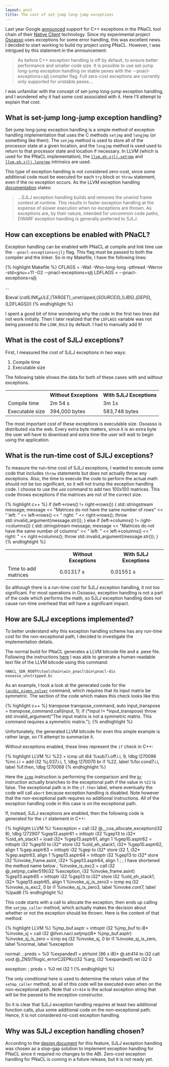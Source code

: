 ```yaml
---
layout: post
title: The cost of set-jump long-jump exceptions
---
```

Last year Google [announced](https://groups.google.com/forum/#!topic/native-client-discuss/0spfg6O04FM) support for C++ exceptions in the PNaCL tool chain of their [Native Client](https://developer.chrome.com/native-client/overview) technology. Since my experimental project [Osoasso](https://github.com/joshpeterson/osoasso) uses exceptions for some error handling, this was excellent news. I decided to start working to build my project using PNaCL. However, I was intrigued by this statement in the announcement:

> As before C++ exception handling is off by default, to ensure better 
performance and smaller code size. It is possible to use set-jump 
long-jump exception handling on stable pexes with the 
--pnacl-exceptions=sjlj compiler flag. Full zero-cost exceptions are 
currently only supported for unstable pexes...

I was unfamiliar with the concept of set-jump long-jump exception handling, and I wondered why it had some cost associated with it. Here I'll attempt to explain that cost.

## What is set-jump long-jump exception handling?
Set-jump long-jump exception handling is a simple method of exception handling implementation that uses the C methods `setjmp` and `longjmp` (or something like them). The `setjmp` method is used to store all of the processor state at a given location, and the `longjmp` method is used used to return to that processor state and location if necessary. In LLVM (which is used for the PNaCL implementation), the [`llvm.eh.sjlj.setjmp`](http://llvm.org/docs/ExceptionHandling.html#llvm-eh-sjlj-setjmp) and [`llvm.eh.sjlj.longjmp`](http://llvm.org/docs/ExceptionHandling.html#llvm-eh-sjlj-longjmp) intrinsics are used.

This type of exception handling is not considered zero-cost, since some additional code must be executed for each `try` block or `throw` statement, even if the no exception occurs. As the LLVM exception handling [documentation](http://llvm.org/docs/ExceptionHandling.html) states:

> ...SJLJ exception handling builds and removes the unwind frame context at runtime. This results in faster exception handling at the expense of slower execution when no exceptions are thrown. As exceptions are, by their nature, intended for uncommon code paths, DWARF exception handling is generally preferred to SJLJ.

## How can exceptions be enabled with PNaCL?
Exception handling can be enabled with PNaCL at compile and link time use the `--pnacl-exceptions=sjlj` flag. This flag must be passed to both the compiler and the linker. So in my Makefile, I have the following lines:

{% highlight Makefile %}
CFLAGS = -Wall -Wno-long-long -pthread -Werror -std=gnu++11 -O2 --pnacl-exceptions=sjlj
LDFLAGS = --pnacl-exceptions=sjlj

...

$(eval $(call LINK_RULE,$(TARGET)_unstripped,$(SOURCES),$(LIBS),$(DEPS),$(LDFLAGS)))
{% endhighlight %}

I spent a good bit of time wondering why the code in the first two lines did not work initially. Then I later realized that the `LDFLAGS` variable was not being passed to the `LINK_RULE` by default. I had to manually add it!

## What is the cost of SJLJ exceptions?
First, I measured the cost of SJLJ exceptions in two ways:

1. Compile time
2. Executable size

The following table shows the data for both of these cases with and without exceptions.

<center>
<table class="gridtable">
    <tr>
        <th></th>
        <th>Without Exceptions</th>
        <th>With SJLJ Exceptions</th>
    </tr>
    <tr>
        <td>Compile time</td>
        <td>2m 54 s</td>
        <td>3m 1s</td>
    </tr>
    <tr>
        <td>Executable size</td>
        <td>394,000 bytes</td>
        <td>583,748 bytes</td>
    </tr>
</table>
</center>

The most important cost of these exceptions is executable size. Osoasso is distributed via the web. Every extra byte matters, since it is an extra byte the user will have to download and extra time the user will wait to begin using the application.

## What is the run-time cost of SJLJ exceptions?
To measure the run-time cost of SJLJ exceptions, I wanted to execute some code that includes `throw` statements but does not actually throw any exceptions. Also, the time to execute the code to perform the actual math should not be too significant, so it will not trump the exception handling code. I choose to use the `add` command to add two 100x100 matrices. This code throws exceptions if the matrices are not of the correct size.

{% highlight c++ %}
if (left->rows() != right->rows()) {
  std::stringstream message;
  message << "Matrices do not have the same number of rows"
          << " left: " << left->rows() 
          << " right: " << right->rows();
  throw std::invalid_argument(message.str());
}
else if (left->columns() != right->columns()) {
  std::stringstream message;
  message << "Matrices do not have the same number of columns"
          << " left: " << left->columns() 
          << " right: " << right->columns();
  throw std::invalid_argument(message.str());
}
{% endhighlight %}

<center>
<table class="gridtable">
    <tr>
        <th></th>
        <th>Without Exceptions</th>
        <th>With SJLJ Exceptions</th>
    </tr>
    <tr>
        <td>Time to add matrices</td>
        <td>0.01317 s</td>
        <td>0.01551 s</td>
    </tr>
</table>
</center>

So although there is a run-time cost for SJLJ exception handling, it not too significant. For most operations in Osoasso, exception handling is not a part of the code which performs the math, so SJLJ exception handling does not cause run-time overhead that will have a significant impact.

## How are SJLJ exceptions implemented?
To better understand why this exception handling scheme has any run-time cost for the non-exceptional path, I decided to investigate the implementation details.

The normal build for PNaCL generates a LLVM bitcode file and a .pexe file. Following the instructions [here](http://www.chromium.org/nativeclient/pnacl/experimenting-with-generated-bitcode) I was able to generate a human-readable text file of the LLVM bitcode using this command:

```
%NACL_SDK_ROOT%\toolchain\win_pnacl\bin\pnacl-dis osoasso_unstripped.bc
```

As an example, I took a look at the generated code for the [`jacobi_eigen_solver`](https://github.com/joshpeterson/osoasso/blob/master/src/jacobi_eigen_solver.cc) command, which requires that its input matrix be symmetric. The section of the code which makes this check looks like this:

{% highlight c++ %}
transpose transpose_command;
auto input_transpose = transpose_command.call(input, 1);
if (*input != *input_transpose)
    throw std::invalid_argument("The input matrix is not a symmetric matrix. This command requires a symmetric matrix.");
{% endhighlight %}

Unfortunately, the generated LLVM bitcode for even this simple example is rather large, so I'll attempt to summarize it.

Without exceptions enabled, these lines represent the `if` check in C++:

{% highlight LLVM %}
%22 = icmp ult i64 %sub7.i.off.i.i, 9, !dbg !270096
%inc.i.i = add i32 %j.037.i.i, 1, !dbg !270070
br i1 %22, label %for.cond7.i.i, label %if.then, !dbg !270068
{% endhighlight %}

Here the [`icmp`](http://llvm.org/docs/LangRef.html#icmp-instruction) instruction is performing the comparison and the [`br`](http://llvm.org/docs/LangRef.html#br-instruction) instruction actually branches to the exceptional path if the value in `%22` is false. The exceptional path is in the `if.then` label, where eventually the code will call `abort` because exception handling is disabled. Note however that the non-exceptional path requires no additional instructions. All of the exception handling code in this case is on the exceptional path.

If, instead, SJLJ exceptions are enabled, then the following code is generated for the `if` statement in C++:

{% highlight LLVM %}
%exception = call i32 @__cxa_allocate_exception(i32 8), !dbg !272907
%gep13.asptr61 = inttoptr i32 %gep13 to i32*
%old_eh_stack1 = load i32* %gep13.asptr61, align 1
%gep10.asptr62 = inttoptr i32 %gep10 to i32*
store i32 %old_eh_stack1, i32* %gep10.asptr62, align 1
%gep.asptr63 = inttoptr i32 %gep to i32*
store i32 1, i32* %gep.asptr63, align 1
%gep13.asptr64 = inttoptr i32 %gep13 to i32*
store i32 %invoke_frame.asint, i32* %gep13.asptr64, align 1
;
; I have shortened the method name below
;
%invoke_is_exc2 = call i32 @_setjmp_caller519(i32 %exception, i32 %invoke_frame.asint)
%gep13.asptr65 = inttoptr i32 %gep13 to i32*
store i32 %old_eh_stack1, i32* %gep13.asptr65, align 1
%invoke_sj_is_zero3 = icmp eq i32 %invoke_is_exc2, 0
br i1 %invoke_sj_is_zero3, label %invoke.cont7, label %lpad6
{% endhighlight %}

This code starts with a call to allocate the exception, then ends up calling the `setjmp_caller` method, which actually makes the decision about whether or not the exception should be thrown. Here is the content of that method:

{% highlight LLVM %}
%jmp_buf.asptr = inttoptr i32 %jmp_buf to i8*
%invoke_sj = call i32 @llvm.nacl.setjmp(i8* %jmp_buf.asptr)
%invoke_sj_is_zero = icmp eq i32 %invoke_sj, 0
br i1 %invoke_sj_is_zero, label %normal, label %exception

normal:                                           ; preds = %0
%expanded1 = ptrtoint [86 x i8]* @.str414 to i32
call void @_ZNSt11logic_errorC2EPKc(i32 %arg, i32 %expanded1)
ret i32 0

exception:                                        ; preds = %0
ret i32 1
{% endhighlight %}

The only conditional here is used to determine the return value of the `setmp_caller` method, so all of this code will be executed even when on the non-exceptional path. Note that `str414` is the actual exception string that will be the passed to the exception constructor.

So it is clear that SJLJ exception handling requires at least two additional function calls, plus some additional code on the non-exceptional path. Hence, it is not considered no-cost exception handling.

## Why was SJLJ exception handling chosen?
According to the [design document](https://docs.google.com/document/d/1Bub1bV_IIDZDhdld-zTULE2Sv0KNbOXk33KOW8o0aR4/edit) for this feature, SJLJ exception handling was chosen as a stop-gap solution to implement exception handling for PNaCL since it required no changes to the ABI. Zero-cost exception handling for PNaCL is coming in a future release, but it is not ready yet.
